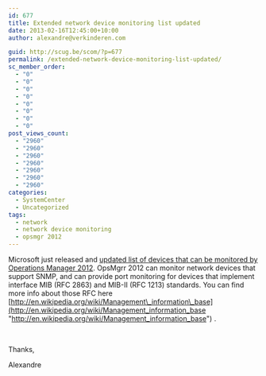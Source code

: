 ```yaml
---
id: 677
title: Extended network device monitoring list updated
date: 2013-02-16T12:45:00+10:00
author: alexandre@verkinderen.com

guid: http://scug.be/scom/?p=677
permalink: /extended-network-device-monitoring-list-updated/
sc_member_order:
  - "0"
  - "0"
  - "0"
  - "0"
  - "0"
  - "0"
  - "0"
  - "0"
post_views_count:
  - "2960"
  - "2960"
  - "2960"
  - "2960"
  - "2960"
  - "2960"
  - "2960"
categories:
  - SystemCenter
  - Uncategorized
tags:
  - network
  - network device monitoring
  - opsmgr 2012
---
```

Microsoft just released and [updated list of devices that can be monitored by Operations Manager 2012](http://www.microsoft.com/en-us/download/details.aspx?id=26831). OpsMgrr 2012 can monitor network devices that support SNMP, and can provide port monitoring for devices that implement interface MIB (RFC 2863) and MIB-II (RFC 1213) standards. You can find more info about those RFC here [http://en.wikipedia.org/wiki/Management\_information\_base](http://en.wikipedia.org/wiki/Management_information_base "http://en.wikipedia.org/wiki/Management_information_base") .

&#160;

Thanks,

Alexandre
